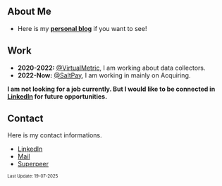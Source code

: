 ## About Me
- Here is my [**personal blog**](https://blog.yusufpapurcu.com) if you want to see!

## Work
- **2020-2022:** [@VirtualMetric](https://www.linkedin.com/company/virtualmetric/), I am working about data collectors.
- **2022-Now:** [@SaltPay](https://www.linkedin.com/company/salt-pay/), I am working in mainly on Acquiring.

**I am not looking for a job currently. But I would like to be connected in [LinkedIn](https://www.linkedin.com/in/yusufpapurcu/) for future opportunities.**

## Contact
Here is my contact informations.
- [LinkedIn](https://www.linkedin.com/in/yusufpapurcu/)
- [Mail](mailto:yusufturhanp@gmail.com)
- [Superpeer](https://superpeer.com/yusufpapurcu)

<sub><sup>Last Update: 19-07-2025</sup></sub>
